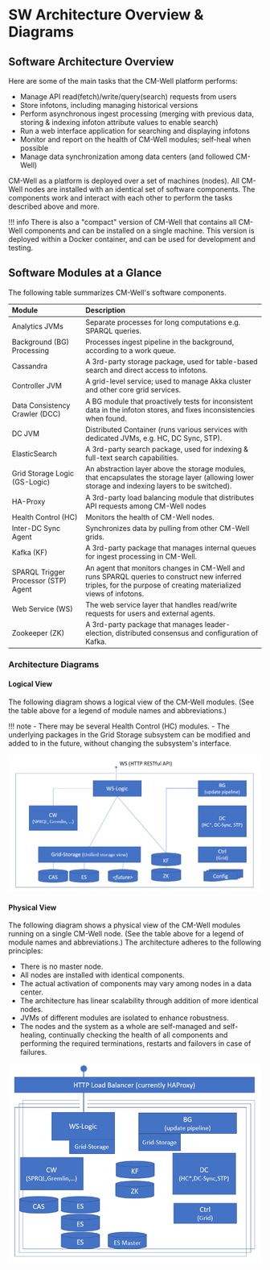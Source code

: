# SW Architecture Overview & Diagrams

## Software Architecture Overview

Here are some of the main tasks that the CM-Well platform performs:

- Manage API read(fetch)/write/query(search) requests from users
- Store infotons, including managing historical versions
- Perform asynchronous ingest processing (merging with previous data, storing & indexing infoton attribute values to enable search)
- Run a web interface application for searching and displaying infotons
- Monitor and report on the health of CM-Well modules; self-heal when possible
- Manage data synchronization among data centers (and followed CM-Well)

CM-Well as a platform is deployed over a set of machines (nodes). All CM-Well nodes are installed with an identical set of software components. The components work and interact with each other to perform the tasks described above and more.

!!! info
	There is also a "compact" version of CM-Well that contains all CM-Well components and can be installed on a single machine. This version is deployed within a Docker container, and can be used for development and testing.

## Software Modules at a Glance

The following table summarizes CM-Well's software components.

| **Module** | **Description** |
|:---|:---|
| Analytics JVMs | Separate processes for long computations e.g. SPARQL queries. |
| Background (BG) Processing | Processes ingest pipeline in the background, according to a work queue. |
| Cassandra | A 3rd-party storage package, used for table-based search and direct access to infotons. |
| Controller JVM | A grid-level service; used to manage Akka cluster and other core grid services. |
| Data Consistency Crawler (DCC) | A BG module that proactively tests for inconsistent data in the infoton stores, and fixes inconsistencies when found. |
| DC JVM | Distributed Container (runs various services with dedicated JVMs, e.g. HC, DC Sync, STP). |
| ElasticSearch | A 3rd-party search package, used for indexing & full-text search capabilities. |
| Grid Storage Logic (GS-Logic) | An abstraction layer above the storage modules, that encapsulates the storage layer (allowing lower storage and indexing layers to be switched). |
| HA-Proxy | A 3rd-party load balancing module that distributes API requests among CM-Well nodes |
| Health Control (HC) | Monitors the health of CM-Well nodes. |
| Inter-DC Sync Agent | Synchronizes data by pulling from other CM-Well grids. |
| Kafka (KF) | A 3rd-party package that manages internal queues for ingest processing in CM-Well. |
| SPARQL Trigger Processor (STP) Agent | An agent that monitors changes in CM-Well and runs SPARQL queries to construct new inferred triples, for the purpose of creating materialized views of infotons. |
| Web Service (WS) | The web service layer that handles read/write requests for users and external agents. |
| Zookeeper (ZK) | A 3rd-party package that manages leader-election, distributed consensus and configuration of Kafka. |

### Architecture Diagrams

#### Logical View

The following diagram shows a logical view of the CM-Well modules. (See the table above for a legend of module names and abbreviations.)

!!! note
	- There may be several Health Control (HC) modules.
	- The underlying packages in the Grid Storage subsystem can be modified and added to in the future, without changing the subsystem's interface.

![image](../../_Images/logical-view.png)

#### Physical View

The following diagram shows a physical view of the CM-Well modules running on a single CM-Well node. (See the table above for a legend of module names and abbreviations.) The architecture adheres to the following principles:

- There is no master node.
- All nodes are installed with identical components.
- The actual activation of components may vary among nodes in a data center.
- The architecture has linear scalability through addition of more identical nodes.
- JVMs of different modules are isolated to enhance robustness.
- The nodes and the system as a whole are self-managed and self-healing, continually checking the health of all components and performing the required terminations, restarts and failovers in case of failures.

![image](../../_Images/physical-view-one-CAS.png)

 
